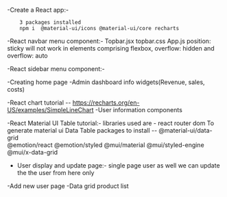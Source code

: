 -Create a React app:-

        3 packages installed
        npm i  @material-ui/icons @material-ui/core recharts

-React navbar menu component:-
        Topbar.jsx
        topbar.css
        App.js
        position: sticky will not work in elements comprising flexbox, overflow: hidden and overflow: auto

-React sidebar menu component:-

-Creating home page
-Admin dashboard info widgets(Revenue, sales, costs)

-React chart tutorial -- https://recharts.org/en-US/examples/SimpleLineChart
-User information components

-React Material UI Table tutorial:-
                libraries used are - react router dom
                To generate material ui Data Table packages to install  -- 
                                                @material-ui/data-grid                       
                                                @emotion/react
                                                @emotion/styled
                                                @mui/material
                                                @mui/styled-engine
                                                @mui/x-data-grid

                
- User display and update page:-
                single page user as well we can update the the user from here only


-Add new user page
-Data grid product list